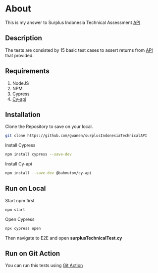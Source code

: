 # About

This is my answer to Surplus Indonesia Technical Assessment [API](https://jsonplaceholder.typicode.com/posts)

## Description

The tests are consisted by 15 basic test cases to assert returns from [API](https://jsonplaceholder.typicode.com/posts) that provided.

## Requirements
1. NodeJS
2. NPM
3. Cypress
4. [Cy-api](https://github.com/bahmutov/cy-api)

## Installation

Clone the Repository to save on your local.

```bash
git clone https://github.com/gwanen/surplusIndonesiaTechnicalAPI
```

Install Cypress
```bash
npm install cypress --save-dev
```

Install Cy-api
```bash
npm install --save-dev @bahmutov/cy-api
```

## Run on Local
Start npm first
```bash
npm start
```

Open Cypress
```bash
npx cypress open 
```

Then navigate to E2E and open **surplusTechnicalTest.cy**


## Run on Git Action
You can run this tests using [Git Action](https://github.com/gwanen/surplusIndonesiaTechnicalAPI/actions)
